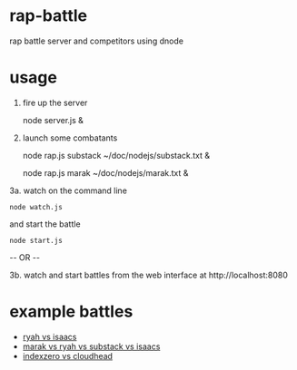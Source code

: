 rap-battle
==========

rap battle server and competitors using dnode

usage
=====

1. fire up the server

    node server.js &

2. launch some combatants

    node rap.js substack ~/doc/nodejs/substack.txt &

    node rap.js marak ~/doc/nodejs/marak.txt &

3a. watch on the command line

    node watch.js
    
and start the battle

    node start.js

-- OR --

3b. watch and start battles from the web interface at http://localhost:8080

example battles
===============

* [ryah vs isaacs](https://gist.github.com/956699)
* [marak vs ryah vs substack vs isaacs](https://gist.github.com/957919)
* [indexzero vs cloudhead](https://gist.github.com/956664)

